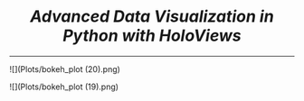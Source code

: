 <i><h1 align='center'>Advanced Data Visualization in Python with HoloViews</h1></i>
<hr>

![](Plots/bokeh_plot (20).png) 

![](Plots/bokeh_plot (19).png)
